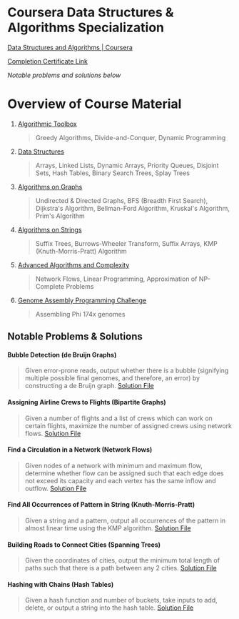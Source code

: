 ﻿
# Coursera Data Structures & Algorithms Specialization

[Data Structures and Algorithms | Coursera](https://www.coursera.org/specializations/data-structures-algorithms)

[ Completion Certificate Link](https://www.coursera.org/account/accomplishments/specialization/5ZMYGXSU4FAC)

*Notable problems and solutions below*


# Overview of Course Material

1. [Algorithmic Toolbox](https://www.coursera.org/learn/algorithmic-toolbox?specialization=data-structures-algorithms)
	> Greedy Algorithms, Divide-and-Conquer, Dynamic Programming
	
2. [Data Structures](https://www.coursera.org/learn/data-structures?specialization=data-structures-algorithms)
	> Arrays, Linked Lists, Dynamic Arrays, Priority Queues, Disjoint Sets, Hash Tables, Binary Search Trees, Splay Trees
	
3. [Algorithms on Graphs](https://www.coursera.org/learn/algorithms-on-graphs?specialization=data-structures-algorithms)
	> Undirected & Directed Graphs, BFS (Breadth First Search), Dijkstra's Algorithm, Bellman-Ford Algorithm, Kruskal's Algorithm, Prim's Algorithm

4. [Algorithms on Strings](https://www.coursera.org/learn/algorithms-on-strings?specialization=data-structures-algorithms)
	> Suffix Trees, Burrows-Wheeler Transform, Suffix Arrays, KMP (Knuth-Morris-Pratt) Algorithm

5. [Advanced Algorithms and Complexity](https://www.coursera.org/learn/advanced-algorithms-and-complexity?specialization=data-structures-algorithms)
	> Network Flows, Linear Programming, Approximation of NP-Complete Problems

6. [Genome Assembly Programming Challenge](https://www.coursera.org/learn/assembling-genomes?specialization=data-structures-algorithms)
	> Assembling Phi 174x genomes

## Notable Problems & Solutions
####  Bubble Detection (de Bruijn Graphs)
> Given error-prone reads, output whether there is a bubble (signifying multiple possible final genomes, and therefore, an error) by constructing a de Bruijn graph.
[Solution File](https://github.com/abhishek-bathala/Coursera_DataStructures_Algorithms_Specialization/blob/main/6_genome_assembly/week3_genome_assembly_faces_real_sequencing_data/3_bubble_detection/bubble_detection.cpp)

#### Assigning Airline Crews to Flights (Bipartite Graphs)
> Given a number of flights and a list of crews which can work on certain flights, maximize the number of assigned crews using network flows.
[Solution File](https://github.com/abhishek-bathala/Coursera_DataStructures_Algorithms_Specialization/blob/main/5_advanced_algorithms_%26_complexity/week1_flow_algorithms/2_airline_crews/airline_crews.cpp)

####  Find a Circulation in a Network (Network Flows)
> Given nodes of a network with minimum and maximum flow, determine whether flow can be assigned such that each edge does not exceed its capacity and each vertex has the same inflow and outflow.
[Solution File](https://github.com/abhishek-bathala/Coursera_DataStructures_Algorithms_Specialization/blob/main/6_genome_assembly/week3_genome_assembly_faces_real_sequencing_data/1_find_circulation_in_network/find_circulation.cpp)

####  Find All Occurrences of Pattern in String (Knuth-Morris-Pratt)
> Given a string and a pattern, output all occurrences of the pattern in almost linear time using the KMP algorithm.
[Solution File](https://github.com/abhishek-bathala/Coursera_DataStructures_Algorithms_Specialization/blob/main/4_algorithms_on_strings/week4_suffix_array%26trees/1_kmp/kmp.cpp)

####   Building Roads to Connect Cities (Spanning Trees)
> Given the coordinates of cities, output the minimum total length of paths such that there is a path between any 2 cities.
[Solution File](https://github.com/abhishek-bathala/Coursera_DataStructures_Algorithms_Specialization/blob/main/3_algorithms_on_graphs/week5_spanning_trees/1_connecting_points/connecting_points.cpp)
####  Hashing with Chains (Hash Tables)
> Given a hash function and number of buckets, take inputs to add, delete, or output a string into the hash table. 
[Solution File](https://github.com/abhishek-bathala/Coursera_DataStructures_Algorithms_Specialization/blob/main/2_data_structures/week4_hash_tables/2_hash_chains/hash_chains.cpp)
